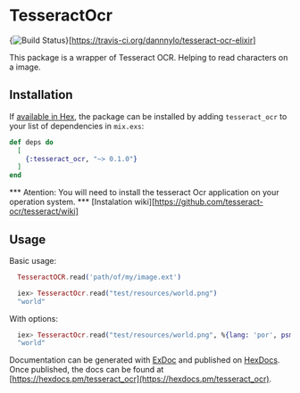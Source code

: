 # TesseractOcr

{<img src="https://api.travis-ci.org/dannnylo/tesseract-ocr-elixir.svg?branch=master" alt="Build Status" />}[https://travis-ci.org/dannnylo/tesseract-ocr-elixir]


This package is a wrapper of Tesseract OCR. Helping to read characters on a image.

## Installation

If [available in Hex](https://hex.pm/docs/publish), the package can be installed
by adding `tesseract_ocr` to your list of dependencies in `mix.exs`:

```elixir
def deps do
  [
    {:tesseract_ocr, "~> 0.1.0"}
  ]
end
```

*** Atention: You will need to install the tesseract Ocr application on your operation system. ***
[Instalation wiki][https://github.com/tesseract-ocr/tesseract/wiki]

## Usage
Basic usage:

```elixir
  TesseractOCR.read('path/of/my/image.ext')
```

```elixir
  iex> TesseractOcr.read("test/resources/world.png")
  "world"
```

With options:

```elixir
  iex> TesseractOcr.read("test/resources/world.png", %{lang: 'por', psm: 7, oem: 1})
  "world"
```


Documentation can be generated with [ExDoc](https://github.com/elixir-lang/ex_doc)
and published on [HexDocs](https://hexdocs.pm). Once published, the docs can
be found at [https://hexdocs.pm/tesseract_ocr](https://hexdocs.pm/tesseract_ocr).
